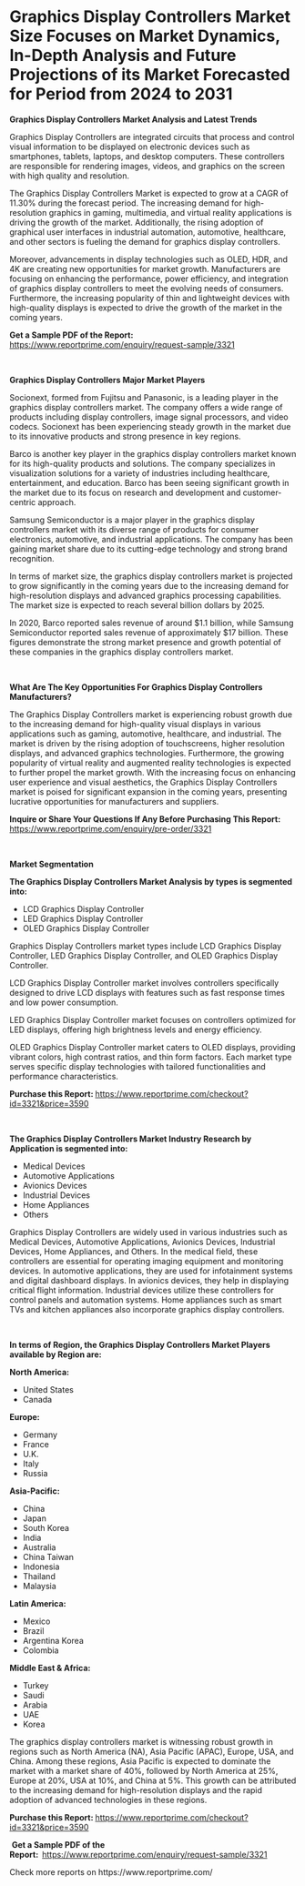 <p><h1>Graphics Display Controllers Market Size Focuses on Market Dynamics, In-Depth Analysis and Future Projections of its Market Forecasted for Period from 2024 to 2031</h1></p><p><strong>Graphics Display Controllers Market Analysis and Latest Trends</strong></p>
<p><p>Graphics Display Controllers are integrated circuits that process and control visual information to be displayed on electronic devices such as smartphones, tablets, laptops, and desktop computers. These controllers are responsible for rendering images, videos, and graphics on the screen with high quality and resolution.</p><p>The Graphics Display Controllers Market is expected to grow at a CAGR of 11.30% during the forecast period. The increasing demand for high-resolution graphics in gaming, multimedia, and virtual reality applications is driving the growth of the market. Additionally, the rising adoption of graphical user interfaces in industrial automation, automotive, healthcare, and other sectors is fueling the demand for graphics display controllers.</p><p>Moreover, advancements in display technologies such as OLED, HDR, and 4K are creating new opportunities for market growth. Manufacturers are focusing on enhancing the performance, power efficiency, and integration of graphics display controllers to meet the evolving needs of consumers. Furthermore, the increasing popularity of thin and lightweight devices with high-quality displays is expected to drive the growth of the market in the coming years.</p></p>
<p><strong>Get a Sample PDF of the Report:&nbsp;</strong> <a href="https://www.reportprime.com/enquiry/request-sample/3321">https://www.reportprime.com/enquiry/request-sample/3321</a></p>
<p>&nbsp;</p>
<p><strong>Graphics Display Controllers Major Market Players</strong></p>
<p><p>Socionext, formed from Fujitsu and Panasonic, is a leading player in the graphics display controllers market. The company offers a wide range of products including display controllers, image signal processors, and video codecs. Socionext has been experiencing steady growth in the market due to its innovative products and strong presence in key regions.</p><p>Barco is another key player in the graphics display controllers market known for its high-quality products and solutions. The company specializes in visualization solutions for a variety of industries including healthcare, entertainment, and education. Barco has been seeing significant growth in the market due to its focus on research and development and customer-centric approach.</p><p>Samsung Semiconductor is a major player in the graphics display controllers market with its diverse range of products for consumer electronics, automotive, and industrial applications. The company has been gaining market share due to its cutting-edge technology and strong brand recognition.</p><p>In terms of market size, the graphics display controllers market is projected to grow significantly in the coming years due to the increasing demand for high-resolution displays and advanced graphics processing capabilities. The market size is expected to reach several billion dollars by 2025.</p><p>In 2020, Barco reported sales revenue of around $1.1 billion, while Samsung Semiconductor reported sales revenue of approximately $17 billion. These figures demonstrate the strong market presence and growth potential of these companies in the graphics display controllers market.</p></p>
<p>&nbsp;</p>
<p><strong>What Are The Key Opportunities For Graphics Display Controllers Manufacturers?</strong></p>
<p><p>The Graphics Display Controllers market is experiencing robust growth due to the increasing demand for high-quality visual displays in various applications such as gaming, automotive, healthcare, and industrial. The market is driven by the rising adoption of touchscreens, higher resolution displays, and advanced graphics technologies. Furthermore, the growing popularity of virtual reality and augmented reality technologies is expected to further propel the market growth. With the increasing focus on enhancing user experience and visual aesthetics, the Graphics Display Controllers market is poised for significant expansion in the coming years, presenting lucrative opportunities for manufacturers and suppliers.</p></p>
<p><strong>Inquire or Share Your Questions If Any Before Purchasing This Report:</strong> <a href="https://www.reportprime.com/enquiry/pre-order/3321">https://www.reportprime.com/enquiry/pre-order/3321</a></p>
<p>&nbsp;</p>
<p><strong>Market Segmentation</strong></p>
<p><strong>The Graphics Display Controllers Market Analysis by types is segmented into:</strong></p>
<p><ul><li>LCD Graphics Display Controller</li><li>LED Graphics Display Controller</li><li>OLED Graphics Display Controller</li></ul></p>
<p><p>Graphics Display Controllers market types include LCD Graphics Display Controller, LED Graphics Display Controller, and OLED Graphics Display Controller. </p><p>LCD Graphics Display Controller market involves controllers specifically designed to drive LCD displays with features such as fast response times and low power consumption. </p><p>LED Graphics Display Controller market focuses on controllers optimized for LED displays, offering high brightness levels and energy efficiency. </p><p>OLED Graphics Display Controller market caters to OLED displays, providing vibrant colors, high contrast ratios, and thin form factors. Each market type serves specific display technologies with tailored functionalities and performance characteristics.</p></p>
<p><strong>Purchase this Report:&nbsp;</strong><a href="https://www.reportprime.com/checkout?id=3321&price=3590">https://www.reportprime.com/checkout?id=3321&price=3590</a></p>
<p>&nbsp;</p>
<p><strong>The Graphics Display Controllers Market Industry Research by Application is segmented into:</strong></p>
<p><ul><li>Medical Devices</li><li>Automotive Applications</li><li>Avionics Devices</li><li>Industrial Devices</li><li>Home Appliances</li><li>Others</li></ul></p>
<p><p>Graphics Display Controllers are widely used in various industries such as Medical Devices, Automotive Applications, Avionics Devices, Industrial Devices, Home Appliances, and Others. In the medical field, these controllers are essential for operating imaging equipment and monitoring devices. In automotive applications, they are used for infotainment systems and digital dashboard displays. In avionics devices, they help in displaying critical flight information. Industrial devices utilize these controllers for control panels and automation systems. Home appliances such as smart TVs and kitchen appliances also incorporate graphics display controllers.</p></p>
<p>&nbsp;</p>
<p><strong>In terms of Region, the Graphics Display Controllers Market Players available by Region are:</strong></p>
<p>
    <p> <strong> North America: </strong>
        <ul>
            <li>United States</li>
            <li>Canada</li>
        </ul>
        </p> 
    <p> <strong> Europe: </strong>
        <ul>
            <li>Germany</li>
            <li>France</li>
            <li>U.K.</li>
            <li>Italy</li>
            <li>Russia</li>
        </ul>
        </p> 
    <p> <strong> Asia-Pacific: </strong>
        <ul>
            <li>China</li>
            <li>Japan</li>
            <li>South Korea</li>
            <li>India</li>
            <li>Australia</li>
            <li>China Taiwan</li>
            <li>Indonesia</li>
            <li>Thailand</li>
            <li>Malaysia</li>
        </ul>
        </p> 
    <p> <strong> Latin America: </strong>
        <ul>
            <li>Mexico</li>
            <li>Brazil</li>
            <li>Argentina Korea</li>
            <li>Colombia</li>
        </ul>
        </p> 
    <p> <strong> Middle East & Africa: </strong>
        <ul>
            <li>Turkey</li>
            <li>Saudi</li>
            <li>Arabia</li>
            <li>UAE</li>
            <li>Korea</li>
        </ul>
    </p>
    </p>
<p><p>The graphics display controllers market is witnessing robust growth in regions such as North America (NA), Asia Pacific (APAC), Europe, USA, and China. Among these regions, Asia Pacific is expected to dominate the market with a market share of 40%, followed by North America at 25%, Europe at 20%, USA at 10%, and China at 5%. This growth can be attributed to the increasing demand for high-resolution displays and the rapid adoption of advanced technologies in these regions.</p></p>
<p><strong>Purchase this Report: </strong><a href="https://www.reportprime.com/checkout?id=3321&price=3590">https://www.reportprime.com/checkout?id=3321&price=3590</a></p>
<p>&nbsp;<strong>Get a Sample PDF of the Report:&nbsp;&nbsp;</strong><a href="https://www.reportprime.com/enquiry/request-sample/3321">https://www.reportprime.com/enquiry/request-sample/3321</a></p>
<p><strong></strong></p>
<p>Check more reports on https://www.reportprime.com/</p>